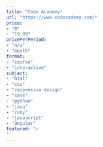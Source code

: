 ```yaml
---
title: "Code Academy"
url: "https://www.codecademy.com/"
price: 
- "0"
- "19.99"
pricePerPeriod: 
- "n/a"
- "month"
format: 
- "course"
- "interactive"
subject: 
- "html"
- "css"
- "responsive design"
- "sass"
- "python"
- "java"
- "ruby"
- "javascript"
- "angular"
featured: "n"
---
```

